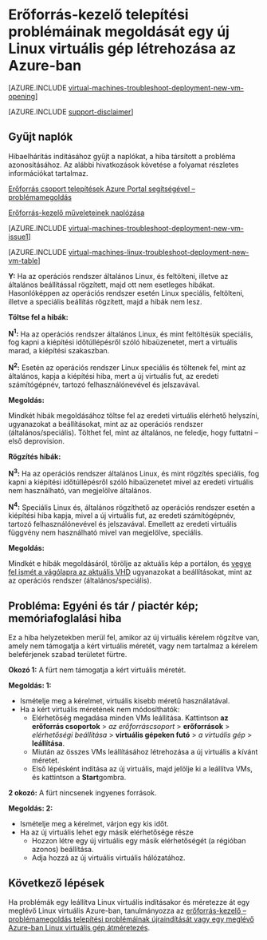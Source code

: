 <properties
   pageTitle="Telepítési-erőforrás-kezelő Linux virtuális elhárítása |} Microsoft Azure"
   description="Erőforrás-kezelő telepítési problémák elhárítása, Azure-ban egy új Linux virtuális gép létrehozásakor"
   services="virtual-machines-linux, azure-resource-manager"
   documentationCenter=""
   authors="JiangChen79"
   manager="felixwu"
   editor=""
   tags="top-support-issue, azure-resource-manager"/>

<tags
  ms.service="virtual-machines-linux"
  ms.workload="na"
  ms.tgt_pltfrm="vm-linux"
  ms.devlang="na"
  ms.topic="article"
  ms.date="09/09/2016"
  ms.author="cjiang"/>

# <a name="troubleshoot-resource-manager-deployment-issues-with-creating-a-new-linux-virtual-machine-in-azure"></a>Erőforrás-kezelő telepítési problémáinak megoldását egy új Linux virtuális gép létrehozása az Azure-ban

[AZURE.INCLUDE [virtual-machines-troubleshoot-deployment-new-vm-opening](../../includes/virtual-machines-troubleshoot-deployment-new-vm-opening-include.md)]

[AZURE.INCLUDE [support-disclaimer](../../includes/support-disclaimer.md)]

## <a name="collect-audit-logs"></a>Gyűjt naplók

Hibaelhárítás indításához gyűjt a naplókat, a hiba társított a probléma azonosításához. Az alábbi hivatkozások követése a folyamat részletes információkat tartalmaz.

[Erőforrás csoport telepítések Azure Portal segítségével – problémamegoldás](../resource-manager-troubleshoot-deployments-portal.md)

[Erőforrás-kezelő műveleteinek naplózása](../resource-group-audit.md)

[AZURE.INCLUDE [virtual-machines-troubleshoot-deployment-new-vm-issue1](../../includes/virtual-machines-troubleshoot-deployment-new-vm-issue1-include.md)]

[AZURE.INCLUDE [virtual-machines-linux-troubleshoot-deployment-new-vm-table](../../includes/virtual-machines-linux-troubleshoot-deployment-new-vm-table.md)]

**Y:** Ha az operációs rendszer általános Linux, és feltölteni, illetve az általános beállítással rögzített, majd ott nem esetleges hibákat. Hasonlóképpen az operációs rendszer esetén Linux speciális, feltölteni, illetve a speciális beállítás rögzített, majd a hibák nem lesz.

**Töltse fel a hibák:**

**N<sup>1</sup>:** Ha az operációs rendszer általános Linux, és mint feltöltésük speciális, fog kapni a kiépítési időtúllépésről szóló hibaüzenetet, mert a virtuális marad, a kiépítési szakaszban.

**N<sup>2</sup>:** Esetén az operációs rendszer Linux speciális és töltenek fel, mint az általános, kapja a kiépítési hiba, mert a új virtuális fut, az eredeti számítógépnév, tartozó felhasználónevével és jelszavával.

**Megoldás:**

Mindkét hibák megoldásához töltse fel az eredeti virtuális elérhető helyszíni, ugyanazokat a beállításokat, mint az az operációs rendszer (általános/speciális). Tölthet fel, mint az általános, ne feledje, hogy futtatni – első deprovision.

**Rögzítés hibák:**

**N<sup>3</sup>:** Ha az operációs rendszer általános Linux, és mint rögzítés speciális, fog kapni a kiépítési időtúllépésről szóló hibaüzenetet mivel az eredeti virtuális nem használható, van megjelölve általános.

**N<sup>4</sup>:** Speciális Linux és, általános rögzíthető az operációs rendszer esetén a kiépítési hiba kapja, mivel a új virtuális fut, az eredeti számítógépnév, tartozó felhasználónevével és jelszavával. Emellett az eredeti virtuális függvény nem használható mivel van megjelölve, speciális.

**Megoldás:**

Mindkét e hibák megoldásáról, törölje az aktuális kép a portálon, és [vegye fel ismét a vágólapra az aktuális VHD](virtual-machines-linux-capture-image.md) ugyanazokat a beállításokat, mint az az operációs rendszer (általános/speciális).

## <a name="issue-custom-gallery-marketplace-image-allocation-failure"></a>Probléma: Egyéni és tár / piactér kép; memóriafoglalási hiba
Ez a hiba helyzetekben merül fel, amikor az új virtuális kérelem rögzítve van, amely nem támogatja a kért virtuális méretét, vagy nem tartalmaz a kérelem beleférjenek szabad területet fürtre.

**Okozó 1:** A fürt nem támogatja a kért virtuális méretét.

**Megoldás: 1:**

- Ismételje meg a kérelmet, virtuális kisebb méretű használatával.
- Ha a kért virtuális méretének nem módosíthatók:
  - Elérhetőség megadása minden VMs leállítása.
  Kattintson **az erőforrás csoportok** > *az erőforráscsoport* > **erőforrások** > *elérhetőségi beállítása* > **virtuális gépeken futó** > *a virtuális gép* > **leállítása**.
  - Miután az összes VMs leállításához létrehozása a új virtuális a kívánt méretet.
  - Első lépésként indítása az új virtuális, majd jelölje ki a leállítva VMs, és kattintson a **Start**gombra.

**2 okozó:** A fürt nincsenek ingyenes források.

**Megoldás: 2:**

- Ismételje meg a kérelmet, várjon egy kis időt.
- Ha az új virtuális lehet egy másik elérhetősége része
  - Hozzon létre egy új virtuális egy másik elérhetőségét (a régióban azonos) beállítása.
  - Adja hozzá az új virtuális virtuális hálózatához.

## <a name="next-steps"></a>Következő lépések
Ha problémák egy leállítva Linux virtuális indításakor és méretezze át egy meglévő Linux virtuális Azure-ban, tanulmányozza az [erőforrás-kezelő – problémamegoldás telepítési problémáinak újraindítását vagy egy meglévő Azure-ban Linux virtuális gép átméretezés](virtual-machines-linux-restart-resize-error-troubleshooting.md).
